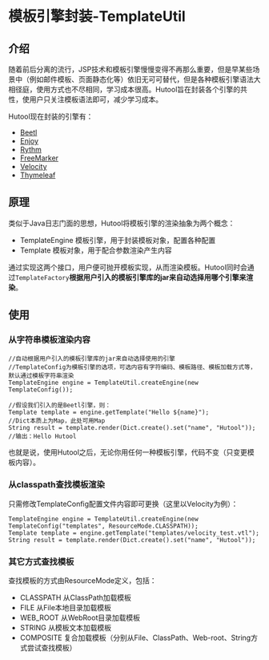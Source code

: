模板引擎封装-TemplateUtil
===

## 介绍

随着前后分离的流行，JSP技术和模板引擎慢慢变得不再那么重要，但是早某些场景中（例如邮件模板、页面静态化等）依旧无可可替代，但是各种模板引擎语法大相径庭，使用方式也不尽相同，学习成本很高。Hutool旨在封装各个引擎的共性，使用户只关注模板语法即可，减少学习成本。

Hutool现在封装的引擎有：

- [Beetl](http://ibeetl.com/)
- [Enjoy](https://gitee.com/jfinal/enjoy)
- [Rythm](http://rythmengine.org/)
- [FreeMarker](https://freemarker.apache.org/)
- [Velocity](http://velocity.apache.org/)
- [Thymeleaf](https://www.thymeleaf.org/)

## 原理

类似于Java日志门面的思想，Hutool将模板引擎的渲染抽象为两个概念：

- TemplateEngine 模板引擎，用于封装模板对象，配置各种配置
- Template 模板对象，用于配合参数渲染产生内容

通过实现这两个接口，用户便可抛开模板实现，从而渲染模板。Hutool同时会通过`TemplateFactory`**根据用户引入的模板引擎库的jar来自动选择用哪个引擎来渲染**。

## 使用

### 从字符串模板渲染内容
```
//自动根据用户引入的模板引擎库的jar来自动选择使用的引擎
//TemplateConfig为模板引擎的选项，可选内容有字符编码、模板路径、模板加载方式等，默认通过模板字符串渲染
TemplateEngine engine = TemplateUtil.createEngine(new TemplateConfig());

//假设我们引入的是Beetl引擎，则：
Template template = engine.getTemplate("Hello ${name}");
//Dict本质上为Map，此处可用Map
String result = template.render(Dict.create().set("name", "Hutool"));
//输出：Hello Hutool
```

也就是说，使用Hutool之后，无论你用任何一种模板引擎，代码不变（只变更模板内容）。

### 从classpath查找模板渲染

只需修改TemplateConfig配置文件内容即可更换（这里以Velocity为例）：

```
TemplateEngine engine = TemplateUtil.createEngine(new TemplateConfig("templates", ResourceMode.CLASSPATH));
Template template = engine.getTemplate("templates/velocity_test.vtl");
String result = template.render(Dict.create().set("name", "Hutool"));
```

### 其它方式查找模板

查找模板的方式由ResourceMode定义，包括：

- CLASSPATH 从ClassPath加载模板
- FILE 从File本地目录加载模板
- WEB_ROOT 从WebRoot目录加载模板
- STRING 从模板文本加载模板
- COMPOSITE 复合加载模板（分别从File、ClassPath、Web-root、String方式尝试查找模板）